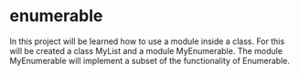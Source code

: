 # enumerable
In this project will be learned how to use a module inside a class. For this will be created a class MyList and a module MyEnumerable. The module MyEnumerable will implement a subset of the functionality of Enumerable.
